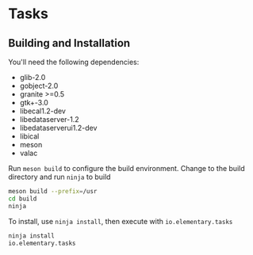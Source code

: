 # Tasks

## Building and Installation

You'll need the following dependencies:
* glib-2.0
* gobject-2.0
* granite >=0.5
* gtk+-3.0
* libecal1.2-dev
* libedataserver-1.2
* libedataserverui1.2-dev
* libical
* meson
* valac

Run `meson build` to configure the build environment. Change to the build directory and run `ninja` to build

```bash
meson build --prefix=/usr
cd build
ninja
```

To install, use `ninja install`, then execute with `io.elementary.tasks`

```bash
ninja install
io.elementary.tasks
```
